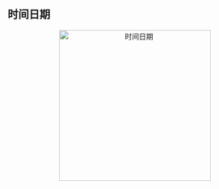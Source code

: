 ## 时间日期
<div  align="center">    
<img src="https://github.com/suifeng412/JCKTree/blob/master/xmind/base/06-时间日期.png" width="300" alt="时间日期" />
</div>
